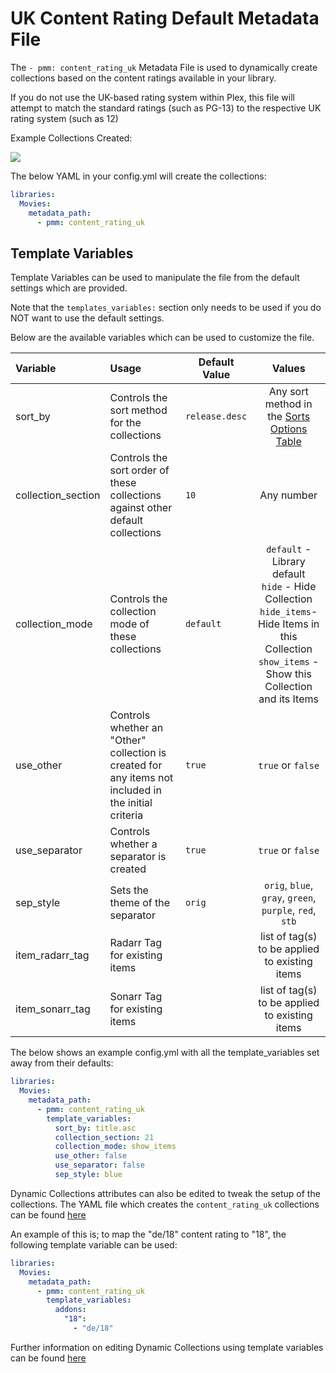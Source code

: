 # UK Content Rating Default Metadata File

The `- pmm: content_rating_uk` Metadata File is used to dynamically create collections based on the content ratings available in your library.

If you do not use the UK-based rating system within Plex, this file will attempt to match the standard ratings (such as PG-13) to the respective UK rating system (such as 12)

Example Collections Created:

![](images/content_rating_uk.png)

The below YAML in your config.yml will create the collections:
```yaml
libraries:
  Movies:
    metadata_path:
      - pmm: content_rating_uk
```


## Template Variables
Template Variables can be used to manipulate the file from the default settings which are provided. 

Note that the `templates_variables:` section only needs to be used if you do NOT want to use the default settings.

Below are the available variables which can be used to customize the file.


| Variable           | Usage                                                                                                | Default Value  |                                                                             Values                                                                             |
|:-------------------|:-----------------------------------------------------------------------------------------------------|----------------|:--------------------------------------------------------------------------------------------------------------------------------------------------------------:|
| sort_by            | Controls the sort method for the collections                                                         | `release.desc` |                                                  Any sort method in the [Sorts Options Table](#sort-options)                                                   |
| collection_section | Controls the sort order of these collections against other default collections                       | `10`           |                                                                           Any number                                                                           |
| collection_mode    | Controls the collection mode of these collections                                                    | `default`      | `default` - Library default<br/>`hide` - Hide Collection<br/>`hide_items`- Hide Items in this Collection<br/>`show_items` - Show this Collection and its Items |
| use_other          | Controls whether an "Other" collection is created for any items not included in the initial criteria | `true`         |                                                                       `true` or `false`                                                                        |
| use_separator      | Controls whether a separator is created                                                              | `true`         |                                                                       `true` or `false`                                                                        |
| sep_style          | Sets the theme of the separator                                                                      | `orig`         |                                                    `orig`, `blue`, `gray`, `green`, `purple`, `red`, `stb`                                                     |
| item_radarr_tag    | Radarr Tag for existing items                                                                        |                |                                                         list of tag(s) to be applied to existing items                                                         |
| item_sonarr_tag    | Sonarr Tag for existing items                                                                        |                |                                                         list of tag(s) to be applied to existing items                                                         |

The below shows an example config.yml with all the template_variables set away from their defaults:

```yaml
libraries:
  Movies:
    metadata_path:
      - pmm: content_rating_uk
        template_variables:
          sort_by: title.asc
          collection_section: 21
          collection_mode: show_items
          use_other: false
          use_separator: false
          sep_style: blue
```

Dynamic Collections attributes can also be edited to tweak the setup of the collections. The YAML file which creates the `content_rating_uk` collections can be found [here](https://github.com/meisnate12/Plex-Meta-Manager/blob/defaults/defaults/both/content_rating_uk.yml)

An example of this is; to map the "de/18" content rating to "18", the following template variable can be used:

```yaml
libraries:
  Movies:
    metadata_path:
      - pmm: content_rating_uk
        template_variables:
          addons:
            "18":
              - "de/18"
```

Further information on editing Dynamic Collections using template variables can be found [here](https://metamanager.wiki/en/latest/home/guides/defaults.html#customizing-configs)
